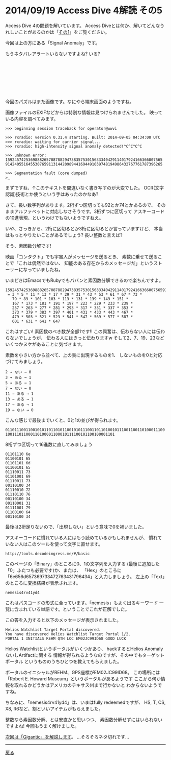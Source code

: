# 2014/09/19 Access Dive 4解読 その5

Access Dive 4の問題を解いています。
Access Diveとは何か、解いてどんなうれしいことがあるのかは「[その1](./ad4_intro.md)」をご覧ください。

今回は上の方にある「Signal Anomaly」です。

もうネタバレアラートいらないですよね? いる?

<br/><br/><br/><br/><br/><br/>

今回のパズルはまた画像です。なにやら端末画面のようですね。

画像ファイルのEXIFなどからは特別な情報は見つけられませんでした。
映っている内容を調べてみます。

```
>>> beginning session traceback for operator@wwvi

>>> rxradio: version 0.31.4 starting. Built: 2014-09-05 04:34:00 UTC
>>> rxradio: waiting for carrier signal...
>>> rxradio: high-intensity signal anomaly detected!^C^C^C^C

>>> unknown error: 159245742536988826570878829473835753015633340429114017924166366007565
914240551645530765911314420989441694491039748194986432767761787396265

>>> Segmentation fault (core dumped)
>_
```

まずですね、↑このテキストを間違いなく書き写すのが大変でした。
OCR(文字認識)技術とか使うという手はあったのかなあ?

さて、長い数字列があります。2桁ずつ区切っても92とか74とかあるので、
そのままアルファベットに対応しなさそうです。3桁ずつに区切って
アスキーコードの10進表現、というわけでもないようですねえ。

いや、さっきから、2桁に区切るとか3桁に区切るとか言っていますけど、
本当はもっとやりたいことがあるでしょう? 長い整数と言えば?

そう、素因数分解です!

映画「コンタクト」でも宇宙人がメッセージを送るとき、
素数に乗せて送ることで「これは偶然ではない、
知能のある存在からのメッセージだ」というストーリーになっていましたね。

いまどきはEmacsでもRubyでもババンと素因数分解できるので楽ちんですよ。

```
159245742536988826570878829473835753015633340429114017924166366007565914240551645530765911314420989441694491039748194986432767761787396265
 = 3 * 5 * 11 * 13 * 17 * 29 * 31 * 43 * 53 * 61 * 67 * 73 *
   79 * 89 * 101 * 103 * 113 * 131 * 139 * 149 * 151 *
   167 * 173 * 181 * 191 * 197 * 223 * 229 * 233 * 239 *
   257 * 263 * 277 * 281 * 293 * 317 * 331 * 337 * 353 *
   373 * 379 * 383 * 397 * 401 * 431 * 433 * 443 * 467 *
   479 * 503 * 521 * 523 * 541 * 547 * 569 * 577 * 587 *
   601 * 631 * 641 * 647
```

これはすごい! 素因数のべき数が全部1です!!
この興奮は、伝わらない人には伝わらないでしょうが、
伝わる人にはきっと伝わりますw
そして2、7、19、23などいくつかヌケがあることに気づきます。

素数を小さい方から並べて、上の表に出現するものを1、
しないものを0と対応づけてみましょう。

```
2 → ない → 0
3 → ある → 1
5 → ある → 1
7 → ない → 0
11 → ある → 1
13 → ある → 1
17 → ある → 1
19 → ない → 0
```

こんな感じで最後までいくと、0と1の並びが得られます。

`0110111001100101011011010110010101110011011010010111001100110100011100100111011000110100001100010111100101100100001101`

8桁ずつ区切って16進数に直してみましょう

```
01101110 6e
01100101 65
01101101 6d
01100101 65
01110011 73
01101001 69
01110011 73
00110100 34
01110010 72
01110110 76
00110100 34
00110001 31
01111001 79
01100100 64
00110100 34
```

最後は2桁足りないので、「出現しない」という意味で0を補いました。

アスキーコードに慣れている人にはもう読めているかもしれませんが、
慣れていない人はこのツールを使って文字に直せます。

`http://tools.decodeingress.me/#/basic`

このページの「Binary」のところに0、1の文字列を入力する
(最後に追加した「0」ふたつも必要です)か、または、
「Hex」のところに「6e656d657369733472763431796434」と入力しましょう。
左上の「Text」のところに変換結果が表示されます。

`nemesis4rv41yd4`

これはパスコードの形式に合っています。「nemesis」もよく出るキーワード
一覧に含まれている単語です。ということでこれが正解でした。

この答を入力すると以下のメッセージが表示されました。

```
Helios Watchlist Target Portal discovered.
You have discovered Helios Watchlist Target Portal 1/2.
PORTAL 1 INITIALS REHM QTH LOC EM02JC99ID68 GOOD LUCK
```

Helios Watchlistというポータルがいくつかあり、
hackするとHelios AnomalyないしArtifactに関する
情報が得られるようなのですが、その中でもターゲットポータル
というもののうちひとつを教えてもらえました。

ポータルのイニシャルがREHM、GPS座標がEM02JC99ID68。
この場所には「Robert E. Howard Museum」というポータルがあるようです
ここから何か情報を取れるかどうかはアメリカのテキサス州まで行かないと
わからないようですね。

ちなみに、「nemesis4rv41yd4」は、いまはfully redeemedですが、
HS, T, CS, X8, R6など、割といいアイテムがもらえました。

整数なら素因数分解、とは安直かと思いつつ、
素因数分解せずにはいられないですよね!
今回もうまく解けました。

[次回は「Gigantic」を解説します](./ad4_gigantic.md)。
…そろそろネタ切れです…

----

[戻る](index.html)
